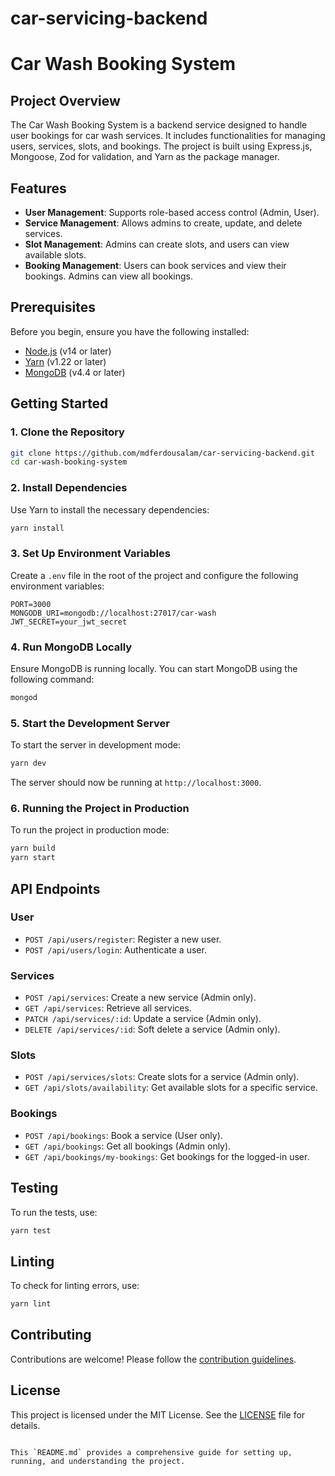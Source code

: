 # car-servicing-backend

# Car Wash Booking System

## Project Overview

The Car Wash Booking System is a backend service designed to handle user bookings for car wash services. It includes functionalities for managing users, services, slots, and bookings. The project is built using Express.js, Mongoose, Zod for validation, and Yarn as the package manager.

## Features

- **User Management**: Supports role-based access control (Admin, User).
- **Service Management**: Allows admins to create, update, and delete services.
- **Slot Management**: Admins can create slots, and users can view available slots.
- **Booking Management**: Users can book services and view their bookings. Admins can view all bookings.

## Prerequisites

Before you begin, ensure you have the following installed:

- [Node.js](https://nodejs.org/en/download/) (v14 or later)
- [Yarn](https://classic.yarnpkg.com/en/docs/install) (v1.22 or later)
- [MongoDB](https://docs.mongodb.com/manual/installation/) (v4.4 or later)

## Getting Started

### 1. Clone the Repository

```bash
git clone https://github.com/mdferdousalam/car-servicing-backend.git
cd car-wash-booking-system
```

### 2. Install Dependencies

Use Yarn to install the necessary dependencies:

```bash
yarn install
```

### 3. Set Up Environment Variables

Create a `.env` file in the root of the project and configure the following environment variables:

```env
PORT=3000
MONGODB_URI=mongodb://localhost:27017/car-wash
JWT_SECRET=your_jwt_secret
```

### 4. Run MongoDB Locally

Ensure MongoDB is running locally. You can start MongoDB using the following command:

```bash
mongod
```

### 5. Start the Development Server

To start the server in development mode:

```bash
yarn dev
```

The server should now be running at `http://localhost:3000`.

### 6. Running the Project in Production

To run the project in production mode:

```bash
yarn build
yarn start
```

## API Endpoints

### User

- `POST /api/users/register`: Register a new user.
- `POST /api/users/login`: Authenticate a user.

### Services

- `POST /api/services`: Create a new service (Admin only).
- `GET /api/services`: Retrieve all services.
- `PATCH /api/services/:id`: Update a service (Admin only).
- `DELETE /api/services/:id`: Soft delete a service (Admin only).

### Slots

- `POST /api/services/slots`: Create slots for a service (Admin only).
- `GET /api/slots/availability`: Get available slots for a specific service.

### Bookings

- `POST /api/bookings`: Book a service (User only).
- `GET /api/bookings`: Get all bookings (Admin only).
- `GET /api/bookings/my-bookings`: Get bookings for the logged-in user.

## Testing

To run the tests, use:

```bash
yarn test
```

## Linting

To check for linting errors, use:

```bash
yarn lint
```

## Contributing

Contributions are welcome! Please follow the [contribution guidelines](CONTRIBUTING.md).

## License

This project is licensed under the MIT License. See the [LICENSE](LICENSE) file for details.
```

This `README.md` provides a comprehensive guide for setting up, running, and understanding the project.